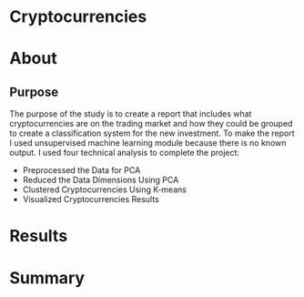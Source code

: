 # Cryptocurrencies
# About
## Purpose
The purpose of the study is to create a report that includes what cryptocurrencies are on the trading market and how they could be grouped to create a 
classification system for the new investment. To make the report I used unsupervised machine learning module because there is no known output.
I used four technical analysis to complete the project:
- Preprocessed the Data for PCA
- Reduced the Data Dimensions Using PCA
- Clustered Cryptocurrencies Using K-means
- Visualized Cryptocurrencies Results



# Results

# Summary
